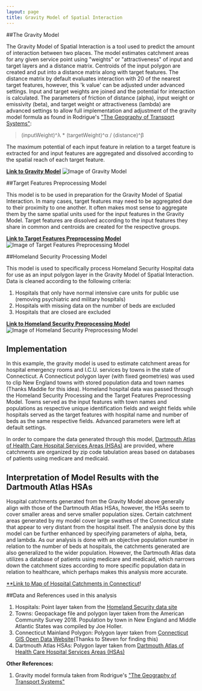 ```yaml
---
layout: page
title: Gravity Model of Spatial Interaction
---
```


##The Gravity Model

The Gravity Model of Spatial Interaction is a tool used to predict the amount of interaction between two places. The model estimates catchment areas for any given service point using "weights" or "attractiveness" of input and target layers and a distance matrix. Centroids of the input polygon are created and put into a distance matrix along with target features. The distance matrix by default evaluates interaction with 20 of the nearest target features, however, this 'k value' can be adjusted under advanced settings. Input and target weights are joined and the potential for interaction is calculated. The parameters of friction of distance (alpha), input weight or emissivity (beta), and target weight or attractiveness (lambda) are advanced settings to allow full implementation and adjustment of the gravity model formula as found in Rodrigue's ["The Geography of Transport Systems"](https://transportgeography.org/contents/methods/spatial-interactions-gravity-model/):
>(inputWeight)^λ * (targetWeight)^α / (distance)^β

The maximum potential of each input feature in relation to a target feature is extracted for and input features are aggregated and dissolved according to the spatial reach of each target feature.

[**Link to Gravity Model**](assets/GravityModel.model3)
![Image of Gravity Model](assets/GravityModel)

##Target Features Preprocessing Model

This model is to be used in preparation for the Gravity Model of Spatial Interaction. In many cases, target features may need to be aggregated due to their proximity to one another. It often makes most sense to aggregate them by the same spatial units used for the input features in the Gravity Model. Target features are dissolved according to the input features they share in common and centroids are created for the respective groups.

[**Link to Target Features Preprocessing Model**](assets/TargetFeaturesPreprocessing2.model3)
![Image of Target Features Preprocessing Model](assets/TargetFeatures)

##Homeland Security Processing Model

This model is used to specifically process Homeland Security Hospital data for use as an input polygon layer in the Gravity Model of Spatial Interaction. Data is cleaned according to the following criteria:
1. Hospitals that only have normal intensive care units for public use (removing psychiatric and military hospitals)
2. Hospitals with missing data on the number of beds are excluded
3. Hospitals that are closed are excluded

[**Link to Homeland Security Preprocessing Model**](assets/HomelandSecurityPreprocessing.model3)
![Image of Homeland Security Preprocessing Model](assets/HomelandSec)


## Implementation

In this example, the gravity model is used to estimate catchment areas for hospital emergency rooms and I.C.U. services by towns in the state of Connecticut. A Connecticut polygon layer (with fixed geometries) was used to clip New England towns with stored population data and town names (Thanks Maddie for this idea). Homeland hospital data was passed through the Homeland Security Processing and the Target Features Preprocessing Model. Towns served as the input features with town names and populations as respective unique identification fields and weight fields while hospitals served as the target features with hospital name and number of beds as the same respective fields. Advanced parameters were left at default settings.

In order to compare the data generated through this model, [Dartmouth Atlas of Health Care Hospital Services Areas (HSAs)](https://hifld-geoplatform.opendata.arcgis.com/datasets/6ac5e325468c4cb9b905f1728d6fbf0f_0) are provided, where catchments are organized by zip code tabulation areas based on databases of patients using medicare and medicaid.


## Interpretation of Model Results with the Dartmouth Atlas HSAs

Hospital catchments generated from the Gravity Model above generally align with those of the Dartmouth Atlas HSAs, however, the HSAs seem to cover smaller areas and serve smaller population sizes. Certain catchment areas generated by my model cover large swathes of the Connecticut state that appear to very distant from the hospital itself. The analysis done by this model can be further enhanced by specifying parameters of alpha, beta, and lambda. As our analysis is done with an objective population number in relation to the number of beds at hospitals, the catchments generated are also generalized to the wider population. However, the Dartmouth Atlas data utilizes a database of patients using medicare and medicaid, which narrows down the catchment sizes according to more specific population data in relation to healthcare, which perhaps makes this analysis more accurate.


[**Link to Map of Hospital Catchments in Connecticut](assets/)!

##Data and References used in this analysis

1. Hospitals: Point layer taken from the [Homeland Security data site](https://hifld-geoplatform.opendata.arcgis.com/datasets/6ac5e325468c4cb9b905f1728d6fbf0f_0)
2. Towns: Geopackage file and polygon layer taken from the American Community Survey 2018. Population by town in New England and Middle Atlantic States was compiled by Joe Holler.
3. Connecticut Mainland Polygon: Polygon layer taken from [Connecticut GIS Open Data Website](https://ct-deep-gis-open-data-website-ctdeep.hub.arcgis.com/datasets/connecticut-mainland-polygon?geometry=-75.593%2C40.778%2C-69.913%2C42.218)(Thanks to Steven for finding this)
4. Dartmouth Atlas HSAs: Polygon layer taken from [Dartmouth Atlas of Health Care Hospital Services Areas (HSAs)](https://hifld-geoplatform.opendata.arcgis.com/datasets/6ac5e325468c4cb9b905f1728d6fbf0f_0)

**Other References:**
1. Gravity model formula taken from Rodrigue's ["The Geography of Transport Systems"](https://transportgeography.org/contents/methods/spatial-interactions-gravity-model/)
